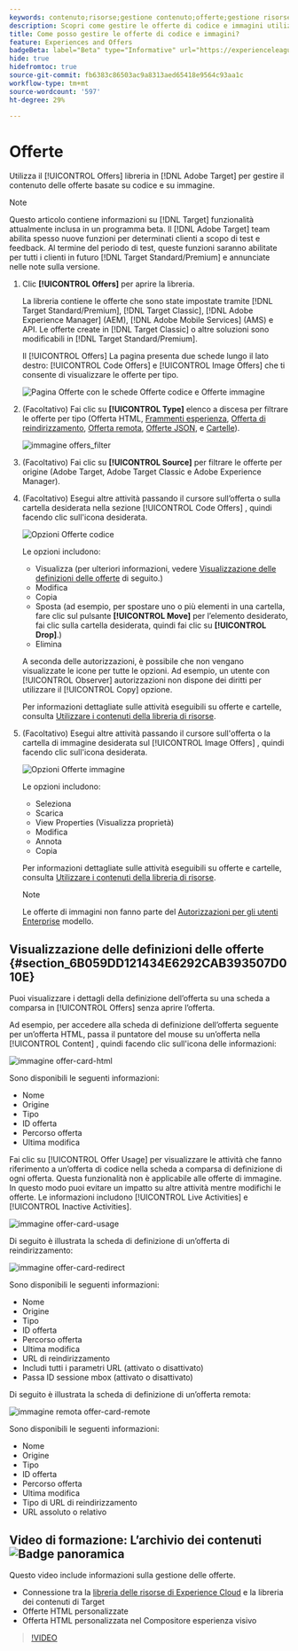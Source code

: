 ```yaml
---
keywords: contenuto;risorse;gestione contenuto;offerte;gestione risorse;inserire modalità selezione;modalità di selezione
description: Scopri come gestire le offerte di codice e immagini utilizzando la libreria Offerte.
title: Come posso gestire le offerte di codice e immagini?
feature: Experiences and Offers
badgeBeta: label="Beta" type="Informative" url="https://experienceleague.adobe.com/docs/target/using/introduction/intro.html?lang=it#beta newtab=true" tooltip="Cosa sono le funzioni beta in [!DNL Adobe Target]."
hide: true
hidefromtoc: true
source-git-commit: fb6383c86503ac9a8313aed65418e9564c93aa1c
workflow-type: tm+mt
source-wordcount: '597'
ht-degree: 29%

---
```


# Offerte

Utilizza il [!UICONTROL Offers] libreria in [!DNL Adobe Target] per gestire il contenuto delle offerte basate su codice e su immagine.

>[!NOTE]
>
>Questo articolo contiene informazioni su [!DNL Target] funzionalità attualmente inclusa in un programma beta. Il [!DNL Adobe Target] team abilita spesso nuove funzioni per determinati clienti a scopo di test e feedback. Al termine del periodo di test, queste funzioni saranno abilitate per tutti i clienti in futuro [!DNL Target Standard/Premium] e annunciate nelle note sulla versione.

1. Clic **[!UICONTROL Offers]** per aprire la libreria.

   La libreria contiene le offerte che sono state impostate tramite [!DNL Target Standard/Premium], [!DNL Target Classic], [!DNL Adobe Experience Manager] (AEM), [!DNL Adobe Mobile Services] (AMS) e API. Le offerte create in [!DNL Target Classic] o altre soluzioni sono modificabili in [!DNL Target Standard/Premium].

   Il [!UICONTROL Offers] La pagina presenta due schede lungo il lato destro: [!UICONTROL Code Offers] e [!UICONTROL Image Offers] che ti consente di visualizzare le offerte per tipo.

   ![Pagina Offerte con le schede Offerte codice e Offerte immagine](/help/main/c-experiences/c-manage-content/assets/offers-page.png)

1. (Facoltativo) Fai clic su **[!UICONTROL Type]** elenco a discesa per filtrare le offerte per tipo (Offerta HTML, [Frammenti esperienza](/help/main/c-experiences/c-manage-content/aem-experience-fragments.md), [Offerta di reindirizzamento](/help/main/c-experiences/c-manage-content/offer-redirect.md), [Offerta remota](/help/main/c-experiences/c-manage-content/about-remote-offers.md), [Offerte JSON](/help/main/c-experiences/c-manage-content/create-json-offer.md), e [Cartelle](/help/main/c-experiences/c-manage-content/create-content-folder.md)).

   ![immagine offers_filter](assets/offers_filter.png)

1. (Facoltativo) Fai clic su **[!UICONTROL Source]** per filtrare le offerte per origine (Adobe Target, Adobe Target Classic e Adobe Experience Manager).

1. (Facoltativo) Esegui altre attività passando il cursore sull’offerta o sulla cartella desiderata nella sezione [!UICONTROL Code Offers] , quindi facendo clic sull&#39;icona desiderata.

   ![Opzioni Offerte codice](assets/offer-picker-large.png)

   Le opzioni includono:

   * Visualizza (per ulteriori informazioni, vedere [Visualizzazione delle definizioni delle offerte](#section_6B059DD121434E6292CAB393507D010E) di seguito.)
   * Modifica
   * Copia
   * Sposta (ad esempio, per spostare uno o più elementi in una cartella, fare clic sul pulsante **[!UICONTROL Move]** per l’elemento desiderato, fai clic sulla cartella desiderata, quindi fai clic su **[!UICONTROL Drop]**.)
   * Elimina

   A seconda delle autorizzazioni, è possibile che non vengano visualizzate le icone per tutte le opzioni. Ad esempio, un utente con [!UICONTROL Observer] autorizzazioni non dispone dei diritti per utilizzare il [!UICONTROL Copy] opzione.

   Per informazioni dettagliate sulle attività eseguibili su offerte e cartelle, consulta [Utilizzare i contenuti della libreria di risorse](/help/main/c-experiences/c-manage-content/assets-working.md).

1. (Facoltativo) Esegui altre attività passando il cursore sull&#39;offerta o la cartella di immagine desiderata sul [!UICONTROL Image Offers] , quindi facendo clic sull&#39;icona desiderata.

   ![Opzioni Offerte immagine](/help/main/c-experiences/c-manage-content/assets/image-offers-icons.png)

   Le opzioni includono:

   * Seleziona
   * Scarica
   * View Properties (Visualizza proprietà)
   * Modifica
   * Annota
   * Copia

   Per informazioni dettagliate sulle attività eseguibili su offerte e cartelle, consulta [Utilizzare i contenuti della libreria di risorse](/help/main/c-experiences/c-manage-content/assets-working.md).

   >[!NOTE]
   >
   >Le offerte di immagini non fanno parte del [Autorizzazioni per gli utenti Enterprise](/help/main/administrating-target/c-user-management/property-channel/property-channel.md) modello.


## Visualizzazione delle definizioni delle offerte {#section_6B059DD121434E6292CAB393507D010E}

Puoi visualizzare i dettagli della definizione dell’offerta su una scheda a comparsa in [!UICONTROL Offers] senza aprire l’offerta.

Ad esempio, per accedere alla scheda di definizione dell’offerta seguente per un’offerta HTML, passa il puntatore del mouse su un’offerta nella [!UICONTROL Content] , quindi facendo clic sull&#39;icona delle informazioni:

![immagine offer-card-html](assets/offer-card-html.png)

Sono disponibili le seguenti informazioni:

* Nome
* Origine
* Tipo
* ID offerta
* Percorso offerta
* Ultima modifica

Fai clic su [!UICONTROL Offer Usage] per visualizzare le attività che fanno riferimento a un’offerta di codice nella scheda a comparsa di definizione di ogni offerta. Questa funzionalità non è applicabile alle offerte di immagine. In questo modo puoi evitare un impatto su altre attività mentre modifichi le offerte. Le informazioni includono [!UICONTROL Live Activities] e [!UICONTROL Inactive Activities].

![immagine offer-card-usage](assets/offer-card-usage.png)

Di seguito è illustrata la scheda di definizione di un’offerta di reindirizzamento:

![immagine offer-card-redirect](assets/offer-card-redirect.png)

Sono disponibili le seguenti informazioni:

* Nome
* Origine
* Tipo
* ID offerta
* Percorso offerta
* Ultima modifica
* URL di reindirizzamento
* Includi tutti i parametri URL (attivato o disattivato)
* Passa ID sessione mbox (attivato o disattivato)

Di seguito è illustrata la scheda di definizione di un’offerta remota:

![immagine remota offer-card-remote](assets/offer-card-remote.png)

Sono disponibili le seguenti informazioni:

* Nome
* Origine
* Tipo
* ID offerta
* Percorso offerta
* Ultima modifica
* Tipo di URL di reindirizzamento
* URL assoluto o relativo

## Video di formazione: L’archivio dei contenuti ![Badge panoramica](/help/main/assets/overview.png)

Questo video include informazioni sulla gestione delle offerte.

* Connessione tra la [libreria delle risorse di Experience Cloud](https://experienceleague.adobe.com/docs/core-services/interface/assets/creative-cloud.html) e la libreria dei contenuti di Target
* Offerte HTML personalizzate
* Offerta HTML personalizzata nel Compositore esperienza visivo

>[!VIDEO](https://video.tv.adobe.com/v/17387)